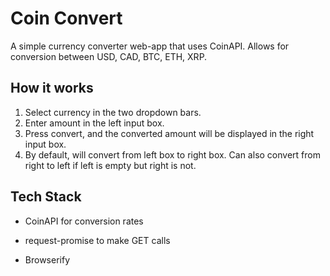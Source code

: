 # Coin Convert

A simple currency converter web-app that uses CoinAPI. Allows for conversion between USD, CAD, BTC, ETH, XRP.

## How it works
1. Select currency in the two dropdown bars.
2. Enter amount in the left input box.
3. Press convert, and the converted amount will be displayed in the right input box.
4. By default, will convert from left box to right box. Can also convert from right to left if left is empty but right is not.

## Tech Stack

- CoinAPI for conversion rates

- request-promise to make GET calls

- Browserify